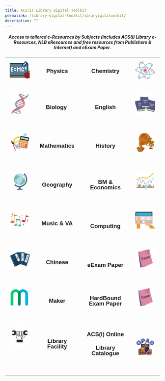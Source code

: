 ```yaml
---
title: ACS(I) Library Digital Toolkit
permalink: /library-digital-toolkit/ibraryigitaloolkit/
description: ""
---
```

<h5 style="text-align: center;"><strong>Access to tailored e-Resources by Subjects (includes ACS(I) Library e-Resources, NLB eResources and free resources from Publishers &amp; Internet) and eExam Paper.</strong></h5>
<table style="box-sizing: border-box; border-collapse: collapse; min-width: 500px; color: #000000; font-family: Arial, sans-serif; font-size: 16px; font-style: normal; font-variant-ligatures: normal; font-variant-caps: normal; font-weight: 400; letter-spacing: normal; orphans: 2; text-align: start; text-transform: none; white-space: normal; widows: 2; word-spacing: 0px; -webkit-text-stroke-width: 0px; text-decoration-thickness: initial; text-decoration-style: initial; text-decoration-color: initial; width: 100%;">
<tbody style="box-sizing: border-box; margin-top: 0px;">
<tr style="box-sizing: border-box; margin-top: 0px;">
<td style="box-sizing: border-box; border-collapse: collapse; padding: 10px 15px; line-height: 18px; text-align: center;"><a href="/library-digital-toolkit/physics/physicsedatabaseejournal/" style="box-sizing: border-box; background-color: transparent; font-size: 1em; font-family: Arial, sans-serif !important; text-decoration: none; margin-top: 0px;"><img height="150" width="150" alt="" src="/images/Library Digital Toolkit/Physics-150x150.jpg" style="box-sizing: border-box; border-style: none; max-width: 100%; height: auto; margin: 0px 20px 20px 0px;" class="alignnone wp-image-20461 size-thumbnail"></a></td>
<td style="box-sizing: border-box; border-collapse: collapse; padding: 10px 15px; line-height: 18px; text-align: center;">
<h3 style="box-sizing: border-box; font-family: Arial, sans-serif; margin-top: 0px;"><a rel="noopener noreferrer" href="/library-digital-toolkit/physics/physicsedatabaseejournal/" style="box-sizing: border-box; background-color: transparent; font-size: 1em; font-family: Arial, sans-serif !important; text-decoration: none; margin-top: 0px;">Physics</a></h3>
</td>
<td style="box-sizing: border-box; border-collapse: collapse; padding: 10px 15px; line-height: 18px; text-align: center;">
<h3 style="box-sizing: border-box; font-family: Arial, sans-serif; margin-top: 0px;"><a rel="noopener noreferrer" href="/library-digital-toolkit/chemistry/hemistryeatabaseeournal/" style="box-sizing: border-box; background-color: transparent; font-size: 1em; font-family: Arial, sans-serif !important; text-decoration: none; margin-top: 0px;">Chemistry</a></h3>
</td>
<td style="box-sizing: border-box; border-collapse: collapse; padding: 10px 15px; line-height: 18px; text-align: center;"><a href="/library-digital-toolkit/chemistry/hemistryeatabaseeournal/" style="box-sizing: border-box; background-color: transparent; font-size: 1em; font-family: Arial, sans-serif !important; text-decoration: none; margin-top: 0px;"><img height="150" width="150" alt="" src="/images/Library Digital Toolkit/Chemistry-150x150.jpg" style="box-sizing: border-box; border-style: none; max-width: 100%; height: auto; margin: 0px 20px 20px 0px;" class="alignnone wp-image-20451 size-thumbnail"></a></td>
</tr>
<tr style="box-sizing: border-box;">
<td style="box-sizing: border-box; border-collapse: collapse; padding: 10px 15px; line-height: 18px; text-align: center;">
<h3 style="box-sizing: border-box; font-family: Arial, sans-serif; margin-top: 0px;"><a href="/library-digital-toolkit/biology/biology-edatabase-ejournal/" style="box-sizing: border-box; background-color: transparent; font-size: 1em; font-family: Arial, sans-serif !important; text-decoration: none; margin-top: 0px;"><img height="150" width="150" alt="" src="/images/Library Digital Toolkit/Biology-150x150.jpg" style="box-sizing: border-box; border-style: none; max-width: 100%; height: auto; margin: 0px 20px 20px 0px;" class="alignnone wp-image-20449 size-thumbnail"></a></h3>
</td>
<td style="box-sizing: border-box; border-collapse: collapse; padding: 10px 15px; line-height: 18px; text-align: center;">
<h3 style="box-sizing: border-box; font-family: Arial, sans-serif; margin-top: 0px;"><a rel="noopener noreferrer" href="/library-digital-toolkit/biology/biology-edatabase-ejournal/" style="box-sizing: border-box; background-color: transparent; font-size: 1em; font-family: Arial, sans-serif !important; text-decoration: none; margin-top: 0px;">Biology</a>&nbsp;</h3>
</td>
<td style="box-sizing: border-box; border-collapse: collapse; padding: 10px 15px; line-height: 18px; text-align: center;">
<h3 style="box-sizing: border-box; font-family: Arial, sans-serif; margin-top: 0px;"><a rel="noopener noreferrer" href="/library-digital-toolkit/english/english-edatabase-ejournal/" style="box-sizing: border-box; background-color: transparent; font-size: 1em; font-family: Arial, sans-serif !important; text-decoration: none; margin-top: 0px;">English</a></h3>
</td>
<td style="box-sizing: border-box; border-collapse: collapse; padding: 10px 15px; line-height: 18px; text-align: center;">
<h3 style="box-sizing: border-box; font-family: Arial, sans-serif; margin-top: 0px;"><a href="/library-digital-toolkit/english/english-edatabase-ejournal/" style="box-sizing: border-box; background-color: transparent; font-size: 1em; font-family: Arial, sans-serif !important; text-decoration: none; margin-top: 0px;"><img height="150" width="150" alt="" src="/images/Library Digital Toolkit/English-150x150.jpg" style="box-sizing: border-box; border-style: none; max-width: 100%; height: auto; margin: 0px 20px 20px 0px;" class="alignnone wp-image-20455 size-thumbnail"></a></h3>
</td>
</tr>
<tr style="box-sizing: border-box;">
<td style="box-sizing: border-box; border-collapse: collapse; padding: 10px 15px; line-height: 18px; text-align: center;">
<h3 style="box-sizing: border-box; font-family: Arial, sans-serif; margin-top: 0px;"><a href="/library-digital-toolkit/mathematics/mathematics-edatabase-ejournal/" style="box-sizing: border-box; background-color: transparent; font-size: 1em; font-family: Arial, sans-serif !important; text-decoration: none; margin-top: 0px;"><img height="150" width="150" alt="" src="/images/Library Digital Toolkit/Mathematics-150x150.jpg" style="box-sizing: border-box; border-style: none; max-width: 100%; height: auto; margin: 0px 20px 20px 0px;" class="alignnone wp-image-20458 size-thumbnail"></a></h3>
</td>
<td style="box-sizing: border-box; border-collapse: collapse; padding: 10px 15px; line-height: 18px; text-align: center;">
<h3 style="box-sizing: border-box; font-family: Arial, sans-serif; margin-top: 0px;"><a rel="noopener noreferrer" href="/library-digital-toolkit/mathematics/mathematics-edatabase-ejournal/" style="box-sizing: border-box; background-color: transparent; font-size: 1em; font-family: Arial, sans-serif !important; text-decoration: none; margin-top: 0px;">Mathematics</a></h3>
</td>
<td style="box-sizing: border-box; border-collapse: collapse; padding: 10px 15px; line-height: 18px; text-align: center;">
<h3 style="box-sizing: border-box; font-family: Arial, sans-serif; margin-top: 0px;"><a rel="noopener noreferrer" href="https://www.acsindep.moe.edu.sg/library-digital-toolkit/history-edatabase-ejournal/" style="box-sizing: border-box; background-color: transparent; font-size: 1em; font-family: Arial, sans-serif !important; text-decoration: none; margin-top: 0px;">History</a></h3>
</td>
<td style="box-sizing: border-box; border-collapse: collapse; padding: 10px 15px; line-height: 18px; text-align: center;">
<h3 style="box-sizing: border-box; font-family: Arial, sans-serif; margin-top: 0px;"><a href="/library-digital-toolkit/history/history-edatabase-ejournal/" style="box-sizing: border-box; background-color: transparent; font-size: 1em; font-family: Arial, sans-serif !important; text-decoration: none; margin-top: 0px;"><img height="150" width="150" alt="" src="/images/Library Digital Toolkit/History-150x150.jpg" style="box-sizing: border-box; border-style: none; max-width: 100%; height: auto; margin: 0px 20px 20px 0px;" class="alignnone wp-image-20457 size-thumbnail"></a></h3>
</td>
</tr>
<tr style="box-sizing: border-box;">
<td style="box-sizing: border-box; border-collapse: collapse; padding: 10px 15px; line-height: 18px; text-align: center;">
<h3 style="box-sizing: border-box; font-family: Arial, sans-serif; margin-top: 0px;"><a href="/library-digital-toolkit/history/history-edatabase-ejournal/" style="box-sizing: border-box; background-color: transparent; font-size: 1em; font-family: Arial, sans-serif !important; text-decoration: none; margin-top: 0px;"><img height="150" width="150" alt="" src="/images/Library Digital Toolkit/Geography-150x150.jpg" style="box-sizing: border-box; border-style: none; max-width: 100%; height: auto; margin: 0px 20px 20px 0px;" class="alignnone wp-image-20456 size-thumbnail"></a></h3>
</td>
<td style="box-sizing: border-box; border-collapse: collapse; padding: 10px 15px; line-height: 18px; text-align: center;">
<h3 style="box-sizing: border-box; font-family: Arial, sans-serif; margin-top: 0px;"><a rel="noopener noreferrer" href="/library-digital-toolkit/geography/geography-edatabase-ejournal/" style="box-sizing: border-box; background-color: transparent; font-size: 1em; font-family: Arial, sans-serif !important; text-decoration: none; margin-top: 0px;">Geography</a></h3>
</td>
<td style="box-sizing: border-box; border-collapse: collapse; padding: 10px 15px; line-height: 18px; text-align: center;">
<h3 style="box-sizing: border-box; font-family: Arial, sans-serif; margin-top: 0px;"><a rel="noopener noreferrer" href="/library-digital-toolkit/bm-and-economics/business-and-management-edatabase-ejournal/" style="box-sizing: border-box; background-color: transparent; font-size: 1em; font-family: Arial, sans-serif !important; text-decoration: none; margin-top: 0px;">BM &amp; Economics</a></h3>
</td>
<td style="box-sizing: border-box; border-collapse: collapse; padding: 10px 15px; line-height: 18px; text-align: center;">
<h3 style="box-sizing: border-box; font-family: Arial, sans-serif; margin-top: 0px;"><a href="/library-digital-toolkit/bm-and-economics/business-and-management-edatabase-ejournal/" style="box-sizing: border-box; background-color: transparent; font-size: 1em; font-family: Arial, sans-serif !important; text-decoration: none; margin-top: 0px;"><img height="150" width="150" alt="" src="/images/Library Digital Toolkit/BM-and-Economics-150x150.jpg" style="box-sizing: border-box; border-style: none; max-width: 100%; height: auto; margin: 0px 20px 20px 0px;" class="alignnone wp-image-20450 size-thumbnail"></a></h3>
</td>
</tr>
<tr style="box-sizing: border-box;">
<td style="box-sizing: border-box; border-collapse: collapse; padding: 10px 15px; line-height: 18px; text-align: center;">
<h3 style="box-sizing: border-box; font-family: Arial, sans-serif; margin-top: 0px;"><a href="https://www.acsindep.moe.edu.sg/library-digital-toolkit/music-edatabase-ejournal/" style="box-sizing: border-box; background-color: transparent; font-size: 1em; font-family: Arial, sans-serif !important; text-decoration: none; margin-top: 0px;"><img height="150" width="150" alt="" src="/images/Library Digital Toolkit/Music-150x150.jpg" style="box-sizing: border-box; border-style: none; max-width: 100%; height: auto; margin: 0px 20px 20px 0px;" class="alignnone wp-image-20459 size-thumbnail"></a></h3>
</td>
<td style="box-sizing: border-box; border-collapse: collapse; padding: 10px 15px; line-height: 18px; text-align: center;">
<h3 style="box-sizing: border-box; font-family: Arial, sans-serif; margin-top: 0px;"><a rel="noopener noreferrer" href="/library-digital-toolkit/music/music-edatabase-ejournal/" style="box-sizing: border-box; background-color: transparent; font-size: 1em; font-family: Arial, sans-serif !important; text-decoration: none; margin-top: 0px;">Music &amp; VA</a></h3>
</td>
<td style="box-sizing: border-box; border-collapse: collapse; padding: 10px 15px; line-height: 18px; text-align: center;">&nbsp;
<h3 style="box-sizing: border-box; font-family: Arial, sans-serif; margin-top: 0px;"><a rel="noopener noreferrer" href="/library-digital-toolkit/music/music-edatabase-ejournal/" style="box-sizing: border-box; background-color: transparent; font-size: 1em; font-family: Arial, sans-serif !important; text-decoration: none; margin-top: 0px;">Computing</a></h3>
</td>
<td style="box-sizing: border-box; border-collapse: collapse; padding: 10px 15px; line-height: 18px; text-align: center;">
<h3 style="box-sizing: border-box; font-family: Arial, sans-serif; margin-top: 0px;"><a href="/library-digital-toolkit/computing/computing-edatabase-ejournal/" style="box-sizing: border-box; background-color: transparent; font-size: 1em; font-family: Arial, sans-serif !important; text-decoration: none; margin-top: 0px;"><img height="150" width="150" alt="" src="/images/Library Digital Toolkit/Computing-150x150.jpg" style="box-sizing: border-box; border-style: none; max-width: 100%; height: auto; margin: 0px 20px 20px 0px;" class="alignnone wp-image-20453 size-thumbnail"></a></h3>
</td>
</tr>
<tr style="box-sizing: border-box;">
<td style="box-sizing: border-box; border-collapse: collapse; padding: 10px 15px; line-height: 18px; text-align: center;">
<h3 style="box-sizing: border-box; font-family: Arial, sans-serif; margin-top: 0px;"><a href="/library-digital-toolkit/chinese/chinese-edatabase-ejournal/" style="box-sizing: border-box; background-color: transparent; font-size: 1em; font-family: Arial, sans-serif !important; text-decoration: none; margin-top: 0px;"><img height="150" width="150" alt="" src="/images/Library Digital Toolkit/Chinese-150x150.jpg" style="box-sizing: border-box; border-style: none; max-width: 100%; height: auto; margin: 0px 20px 20px 0px;" class="alignnone wp-image-20452 size-thumbnail"></a></h3>
</td>
<td style="box-sizing: border-box; border-collapse: collapse; padding: 10px 15px; line-height: 18px; text-align: center;">
<h3 style="box-sizing: border-box; font-family: Arial, sans-serif; margin-top: 0px;"><a href="/library-digital-toolkit/chinese/chinese-edatabase-ejournal/" style="box-sizing: border-box; background-color: transparent; font-size: 1em; font-family: Arial, sans-serif !important; text-decoration: none; margin-top: 0px;">Chinese</a></h3>
</td>
<td style="box-sizing: border-box; border-collapse: collapse; padding: 10px 15px; line-height: 18px; text-align: center;">&nbsp;
<h3 style="box-sizing: border-box; font-family: Arial, sans-serif; margin-top: 0px;"><a href="https://www.acsindep.moe.edu.sg/library-digital-toolkit/year-4-eexam-paper/" style="box-sizing: border-box; background-color: transparent; font-size: 1em; font-family: Arial, sans-serif !important; text-decoration: none; margin-top: 0px;">eExam Paper</a></h3>
</td>
<td style="box-sizing: border-box; border-collapse: collapse; padding: 10px 15px; line-height: 18px; text-align: center;">
<h3 style="box-sizing: border-box; font-family: Arial, sans-serif; margin-top: 0px;"><a href="/library-digital-toolkit/eexam-paper/year-4-eexam-paper/" style="box-sizing: border-box; background-color: transparent; font-size: 1em; font-family: Arial, sans-serif !important; text-decoration: none; margin-top: 0px;"><img height="150" width="150" alt="" src="/images/Library Digital Toolkit/eExam-paper-150x150.jpg" style="box-sizing: border-box; border-style: none; max-width: 100%; height: auto; margin: 0px 20px 20px 0px;" class="alignnone wp-image-20454 size-thumbnail"></a></h3>
</td>
</tr>
<tr style="box-sizing: border-box;">
<td style="box-sizing: border-box; border-collapse: collapse; padding: 10px 15px; line-height: 18px; text-align: center;">
<h3 style="box-sizing: border-box; font-family: Arial, sans-serif; margin-top: 0px;"><a href="/library-digital-toolkit/maker/maker-open-source-resources-limited-time/" style="box-sizing: border-box; background-color: transparent; font-size: 1em; font-family: Arial, sans-serif !important; text-decoration: none; margin-top: 0px;"><img height="150" width="150" alt="" src="/images/Library Digital Toolkit/Maker-150x150.jpg" style="box-sizing: border-box; border-style: none; max-width: 100%; height: auto; margin: 0px 20px 20px 0px;" class="alignnone wp-image-20448 size-thumbnail"></a></h3>
</td>
<td style="box-sizing: border-box; border-collapse: collapse; padding: 10px 15px; line-height: 18px; text-align: center;">
<h3 style="box-sizing: border-box; font-family: Arial, sans-serif; margin-top: 0px;"><a rel="noopener noreferrer" href="/library-digital-toolkit/maker/maker-open-source-resources-limited-time/" style="box-sizing: border-box; background-color: transparent; font-size: 1em; font-family: Arial, sans-serif !important; text-decoration: none; margin-top: 0px;">Maker</a></h3>
</td>
<td style="box-sizing: border-box; border-collapse: collapse; padding: 10px 15px; line-height: 18px; text-align: center;">
<h3 style="box-sizing: border-box; font-family: Arial, sans-serif; margin-top: 0px;"><a href="/library-digital-toolkit/hardbound-exam-paper/hardbound-exam-paper/" style="box-sizing: border-box; background-color: transparent; font-size: 1em; font-family: Arial, sans-serif !important; text-decoration: none; margin-top: 0px;">HardBound Exam Paper</a></h3>
</td>
<td style="box-sizing: border-box; border-collapse: collapse; padding: 10px 15px; line-height: 18px; text-align: center;">
<h3 style="box-sizing: border-box; font-family: Arial, sans-serif; margin-top: 0px;"><a href="/library-digital-toolkit/hardbound-exam-paper/hardbound-exam-paper/" style="box-sizing: border-box; background-color: transparent; font-size: 1em; font-family: Arial, sans-serif !important; text-decoration: none; margin-top: 0px;"><img height="150" width="150" alt="" src="/images/Library Digital Toolkit/eExam-paper-150x150.jpg" style="box-sizing: border-box; border-style: none; max-width: 100%; height: auto; margin: 0px 20px 20px 0px;" class="alignnone wp-image-20454 size-thumbnail"></a></h3>
</td>
</tr>
<tr style="box-sizing: border-box;">
<td style="box-sizing: border-box; border-collapse: collapse; padding: 10px 15px; line-height: 18px; text-align: center;">
<h3 style="box-sizing: border-box; font-family: Arial, sans-serif; margin-top: 0px;"><a rel="noopener noreferrer" href="/library-digital-toolkit/library-facility/library-facility/" style="box-sizing: border-box; background-color: transparent; font-size: 1em; font-family: Arial, sans-serif !important; text-decoration: none; margin-top: 0px;"><img height="150" width="150" alt="" src="/images/Library Digital Toolkit/Library-Facility-150x150.jpg" style="box-sizing: border-box; border-style: none; max-width: 100%; height: auto; margin: 0px 20px 20px 0px;" class="alignnone wp-image-21133 size-thumbnail"></a></h3>
<h3 style="box-sizing: border-box; font-family: Arial, sans-serif;">&nbsp;</h3>
</td>
<td style="box-sizing: border-box; border-collapse: collapse; padding: 10px 15px; line-height: 18px; text-align: center;">
<h3 style="box-sizing: border-box; font-family: Arial, sans-serif; margin-top: 0px;"><strong style="box-sizing: border-box; font-weight: bolder; margin-top: 0px;"><a rel="noopener noreferrer" href="/library-digital-toolkit/library-facility/library-facility/" style="box-sizing: border-box; background-color: transparent; font-size: 1em; font-family: Arial, sans-serif !important; text-decoration: none; margin-top: 0px;">Library Facility</a></strong></h3>
&nbsp;</td>
<td style="box-sizing: border-box; border-collapse: collapse; padding: 10px 15px; line-height: 18px; text-align: center;">
<h3 style="box-sizing: border-box; font-family: Arial, sans-serif; margin-top: 0px;"><a href="https://schoolibrary.moe.edu.sg/anglochineseindependent/cgi-bin/spydus.exe/MSGTRN/WPAC/HOME" style="box-sizing: border-box; background-color: transparent; font-size: 1em; font-family: Arial, sans-serif !important; text-decoration: none; margin-top: 0px;"><strong style="box-sizing: border-box; font-weight: bolder; margin-top: 0px;">ACS(I) Online</strong></a></h3>
<h3 style="box-sizing: border-box; font-family: Arial, sans-serif;"><a href="https://schoolibrary.moe.edu.sg/anglochineseindependent/cgi-bin/spydus.exe/MSGTRN/WPAC/HOME" style="box-sizing: border-box; background-color: transparent; font-size: 1em; font-family: Arial, sans-serif !important; text-decoration: none; margin-top: 0px;"><strong style="box-sizing: border-box; font-weight: bolder; margin-top: 0px;">Library Catalogue</strong></a></h3>
&nbsp;</td>
<td style="box-sizing: border-box; border-collapse: collapse; padding: 10px 15px; line-height: 18px; text-align: center;">
<h3 style="box-sizing: border-box; font-family: Arial, sans-serif;"><a href="https://schoolibrary.moe.edu.sg/anglochineseindependent/cgi-bin/spydus.exe/MSGTRN/WPAC/HOME" style="box-sizing: border-box; background-color: transparent; font-size: 1em; font-family: Arial, sans-serif !important; text-decoration: none; margin-top: 0px;"><img height="150" width="150" alt="" src="/images/Library Digital Toolkit/OPAC-150x150.jpg" style="box-sizing: border-box; border-style: none; max-width: 100%; height: auto; margin: 0px 20px 20px 0px;" class="alignnone wp-image-20460 size-thumbnail"></a></h3>
</td>
</tr>
</tbody>
</table>